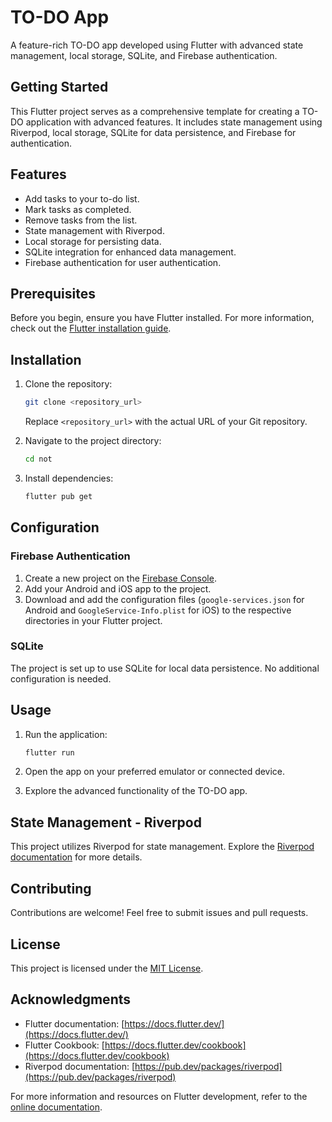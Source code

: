 # TO-DO App

A feature-rich TO-DO app developed using Flutter with advanced state management, local storage, SQLite, and Firebase authentication.

## Getting Started

This Flutter project serves as a comprehensive template for creating a TO-DO application with advanced features. It includes state management using Riverpod, local storage, SQLite for data persistence, and Firebase for authentication.

## Features

- Add tasks to your to-do list.
- Mark tasks as completed.
- Remove tasks from the list.
- State management with Riverpod.
- Local storage for persisting data.
- SQLite integration for enhanced data management.
- Firebase authentication for user authentication.

## Prerequisites

Before you begin, ensure you have Flutter installed. For more information, check out the [Flutter installation guide](https://flutter.dev/docs/get-started/install).

## Installation

1. Clone the repository:

    ```bash
    git clone <repository_url>
    ```

    Replace `<repository_url>` with the actual URL of your Git repository.

2. Navigate to the project directory:

    ```bash
    cd not
    ```

3. Install dependencies:

    ```bash
    flutter pub get
    ```

## Configuration

### Firebase Authentication

1. Create a new project on the [Firebase Console](https://console.firebase.google.com/).
2. Add your Android and iOS app to the project.
3. Download and add the configuration files (`google-services.json` for Android and `GoogleService-Info.plist` for iOS) to the respective directories in your Flutter project.

### SQLite

The project is set up to use SQLite for local data persistence. No additional configuration is needed.

## Usage

1. Run the application:

    ```bash
    flutter run
    ```

2. Open the app on your preferred emulator or connected device.

3. Explore the advanced functionality of the TO-DO app.

## State Management - Riverpod

This project utilizes Riverpod for state management. Explore the [Riverpod documentation](https://pub.dev/packages/riverpod) for more details.

## Contributing

Contributions are welcome! Feel free to submit issues and pull requests.

## License

This project is licensed under the [MIT License](LICENSE).

## Acknowledgments

- Flutter documentation: [https://docs.flutter.dev/](https://docs.flutter.dev/)
- Flutter Cookbook: [https://docs.flutter.dev/cookbook](https://docs.flutter.dev/cookbook)
- Riverpod documentation: [https://pub.dev/packages/riverpod](https://pub.dev/packages/riverpod)

For more information and resources on Flutter development, refer to the [online documentation](https://docs.flutter.dev/).

